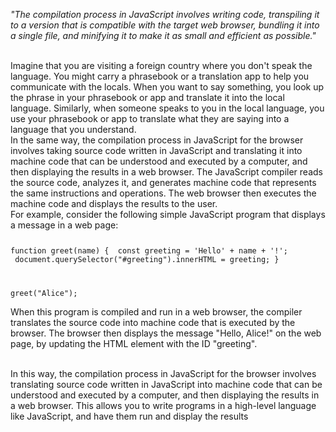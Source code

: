 _"The compilation process in JavaScript involves writing code, transpiling it to a version that is compatible with the target web browser, bundling it into a single file, and minifying it to make it as small and efficient as possible."_

<br/>
Imagine that you are visiting a foreign country where you don't speak the language. You might carry a phrasebook or a translation app to help you communicate with the locals. When you want to say something, you look up the phrase in your phrasebook or app and translate it into the local language. Similarly, when someone speaks to you in the local language, you use your phrasebook or app to translate what they are saying into a language that you understand.

<br/>
In the same way, the compilation process in JavaScript for the browser involves taking source code written in JavaScript and translating it into machine code that can be understood and executed by a computer, and then displaying the results in a web browser. The JavaScript compiler reads the source code, analyzes it, and generates machine code that represents the same instructions and operations. The web browser then executes the machine code and displays the results to the user.

<br/>
For example, consider the following simple JavaScript program that displays a message in a web page:

<Code language='javascript'>

function greet(name) {
&nbsp;const greeting = 'Hello' + name + '!';
&nbsp;document.querySelector("#greeting").innerHTML = greeting;
}

greet("Alice");
</Code>

When this program is compiled and run in a web browser, the compiler translates the source code into machine code that is executed by the browser. The browser then displays the message "Hello, Alice!" on the web page, by updating the HTML element with the ID "greeting".

<br/>
In this way, the compilation process in JavaScript for the browser involves translating source code written in JavaScript into machine code that can be understood and executed by a computer, and then displaying the results in a web browser. This allows you to write programs in a high-level language like JavaScript, and have them run and display the results
